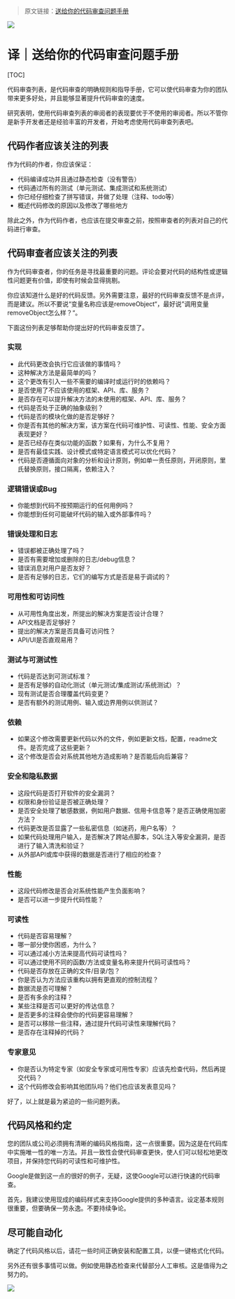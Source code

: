> 原文链接：[送给你的代码审查问题手册](https://www.michaelagreiler.com/code-review-checklist/)



![](https://user-gold-cdn.xitu.io/2019/10/16/16dd4c544ad43070?imageView2/0/w/1280/h/960/format/webp/ignore-error/1)



# 译｜送给你的代码审查问题手册



[TOC]



代码审查列表，是代码审查的明确规则和指导手册，它可以使代码审查为你的团队带来更多好处，并且能够显著提升代码审查的速度。

研究表明，使用代码审查列表的审阅者的表现要优于不使用的审阅者。所以不管你是新手开发者还是经验丰富的开发者，开始考虑使用代码审查列表吧。


## 代码作者应该关注的列表

作为代码的作者，你应该保证：

- 代码编译成功并且通过静态检查（没有警告）
- 代码通过所有的测试（单元测试、集成测试和系统测试）
- 你已经仔细检查了拼写错误，并做了处理（注释、todo等）
- 概述代码修改的原因以及修改了哪些地方

除此之外，作为代码作者，也应该在提交审查之前，按照审查者的列表对自己的代码进行审查。


## 代码审查者应该关注的列表

作为代码审查者，你的任务是寻找最重要的问题。评论会要对代码的结构性或逻辑性问题更有价值，即使有时候会显得挑剔。

你应该知道什么是好的代码反馈。另外需要注意，最好的代码审查反馈不是点评，而是建议。所以不要说“变量名称应该是removeObject“，最好说”调用变量removeObject怎么样？“。

下面这份列表足够帮助你提出好的代码审查反馈了。

### 实现

- 此代码更改会执行它应该做的事情吗？
- 这种解决方法是最简单的吗？
- 这个更改有引入一些不需要的编译时或运行时的依赖吗？
- 是否使用了不应该使用的框架、API、库、服务？
- 是否存在可以提升解决方法的未使用的框架、API、库、服务？
- 代码是否处于正确的抽象级别？
- 代码是否的模块化做的是否足够好？
- 你是否有其他的解决方案，该方案在代码可维护性、可读性、性能、安全方面表现更好？
- 是否已经存在类似功能的函数？如果有，为什么不复用？
- 是否有最佳实践、设计模式或特定语言模式可以优化代码？
- 代码是否遵循面向对象的分析和设计原则，例如单一责任原则，开闭原则，里氏替换原则，接口隔离，依赖注入？

### 逻辑错误或Bug

- 你能想到代码不按预期运行的任何用例吗？
- 你能想到任何可能破坏代码的输入或外部事件吗？

### 错误处理和日志

- 错误都被正确处理了吗？
- 是否有需要增加或删除的日志/debug信息？
- 错误消息对用户是否友好？
- 是否有足够的日志，它们的编写方式是否是易于调试的？

### 可用性和可访问性

- 从可用性角度出发，所提出的解决方案是否设计合理？
- API文档是否足够好？
- 提出的解决方案是否具备可访问性？
- API/UI是否直观易用？

### 测试与可测试性

- 代码是否达到可测试标准？
- 是否有足够的自动化测试（单元测试/集成测试/系统测试）？
- 现有测试是否合理覆盖代码变更？
- 是否有额外的测试用例、输入或边界用例以供测试？

### 依赖

- 如果这个修改需要更新代码以外的文件，例如更新文档，配置，readme文件。是否完成了这些更新？
- 这个修改是否会对系统其他地方造成影响？是否能后向后兼容？

### 安全和隐私数据

- 这段代码是否打开软件的安全漏洞？
- 权限和身份验证是否被正确处理？
- 是否安全处理了敏感数据，例如用户数据、信用卡信息等？是否正确使用加密方法？
- 代码更改是否显露了一些私密信息（如迷药，用户名等）？
- 如果代码处理用户输入，是否解决了跨站点脚本，SQL注入等安全漏洞，是否进行了输入清洗和验证？
- 从外部API或库中获得的数据是否进行了相应的检查？

### 性能

- 这段代码修改是否会对系统性能产生负面影响？
- 是否可以进一步提升代码性能？

### 可读性

- 代码是否容易理解？
- 哪一部分使你困惑，为什么？
- 可以通过减小方法来提高代码可读性吗？
- 可以通过使用不同的函数/方法或变量名称来提升代码可读性吗？
- 代码是否存放在正确的文件/目录/包？
- 你是否认为方法应该重构以拥有更直观的控制流程？
- 数据流是否可理解？
- 是否有多余的注释？
- 某些注释是否可以更好的传达信息？
- 是否更多的注释会使你的代码更容易理解？
- 是否可以移除一些注释，通过提升代码可读性来理解代码？
- 是否存在注释掉的代码？

### 专家意见

- 你是否认为特定专家（如安全专家或可用性专家）应该先检查代码，然后再提交代码？
- 这个代码修改会影响其他团队吗？他们也应该发表意见吗？

好了，以上就是最为紧迫的一些问题列表。

## 代码风格和约定

您的团队或公司必须拥有清晰的编码风格指南，这一点很重要。因为这是在代码库中实施唯一性的唯一方法。并且一致性会使代码审查更快，使人们可以轻松地更改项目，并保持您代码的可读性和可维护性。

Google是做到这一点的很好的例子，无疑，这使Google可以进行快速的代码审查。

首先，我建议使用现成的编码样式来支持Google提供的多种语言。设定基本规则很重要，但要确保一劳永逸。不要持续争论。

## 尽可能自动化

确定了代码风格以后，请花一些时间正确安装和配置工具，以便一键格式化代码。

另外还有很多事情可以做。例如使用静态检查来代替部分人工审核。这是值得为之努力的。

![](https://user-gold-cdn.xitu.io/2019/10/16/16dd4c54679159a3?imageView2/0/w/1280/h/960/format/webp/ignore-error/1)